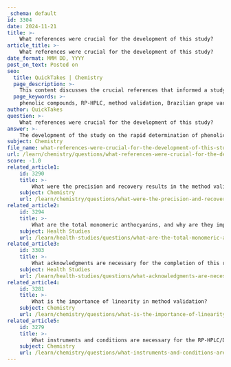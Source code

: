 ```yaml
---
_schema: default
id: 3304
date: 2024-11-21
title: >-
    What references were crucial for the development of this study?
article_title: >-
    What references were crucial for the development of this study?
date_format: MMM DD, YYYY
post_on_text: Posted on
seo:
  title: QuickTakes | Chemistry
  page_description: >-
    This content discusses the crucial references that informed a study on the rapid determination and characterization of phenolic compounds in Brazilian grape varieties through RP-HPLC/DAD, focusing on their antioxidant activity and implications for the health and wine industry.
  page_keywords: >-
    phenolic compounds, RP-HPLC, method validation, Brazilian grape varieties, antioxidant activity, biosynthesis, extraction methods, health benefits, polyphenols, comparative studies
author: QuickTakes
question: >-
    What references were crucial for the development of this study?
answer: >-
    The development of the study on the rapid determination of phenolic compounds, method validation for RP-HPLC/DAD, characterization of Brazilian grape varieties, and their antioxidant activity involved several crucial references. Here are some key references that were instrumental in shaping the research:\n\n1. **Biosynthesis and Pathways**: The foundational understanding of phenolic compounds' biosynthesis, particularly through the pentose phosphate, shikimate, and phenylpropanoid pathways, was informed by works such as those by Vattem et al. (2005) and Lin et al. (2010). These studies provided insights into how phenolic compounds are produced in plants and their significance in health and nutrition.\n\n2. **Composition and Extraction**: A comprehensive review on the composition, extraction, and applications of phenolic compounds highlighted the importance of these compounds in health sciences. This review discussed various extraction methods and their impact on the recovery of bioactive phenolic compounds, which is critical for the study's methodology.\n\n3. **Antioxidant Activity**: The literature on the antioxidant activity of grape products, particularly those containing polyphenols, was essential. Studies indicated that grape products exhibit significant antioxidant properties, which are linked to their phenolic content. This information was vital for understanding the health benefits associated with grape consumption.\n\n4. **Method Validation**: The validation of RP-HPLC-DAD methods for the quantification of various compounds, including phenolic compounds, was supported by previous studies that established protocols for method development and validation. For instance, the work by Sonia T Hassib et al. on RP-HPLC-DAD method development provided a framework for ensuring the accuracy and reliability of the analytical methods used in the study.\n\n5. **Comparative Studies**: Research comparing the phenolic profiles of different grape varieties and their antioxidant activities was crucial. This included studies that evaluated the antioxidant capacities of various grape cultivars, which helped in characterizing Brazilian grape varieties and understanding regional differences in phenolic content.\n\nThese references collectively contributed to the study's framework, providing a solid foundation for the investigation of phenolic compounds in Brazilian grape varieties and their implications for the wine industry.
subject: Chemistry
file_name: what-references-were-crucial-for-the-development-of-this-study.md
url: /learn/chemistry/questions/what-references-were-crucial-for-the-development-of-this-study
score: -1.0
related_article1:
    id: 3290
    title: >-
        What were the precision and recovery results in the method validation?
    subject: Chemistry
    url: /learn/chemistry/questions/what-were-the-precision-and-recovery-results-in-the-method-validation
related_article2:
    id: 3294
    title: >-
        What are the total monomeric anthocyanins, and why are they important?
    subject: Health Studies
    url: /learn/health-studies/questions/what-are-the-total-monomeric-anthocyanins-and-why-are-they-important
related_article3:
    id: 3303
    title: >-
        What acknowledgments are necessary for the completion of this research?
    subject: Health Studies
    url: /learn/health-studies/questions/what-acknowledgments-are-necessary-for-the-completion-of-this-research
related_article4:
    id: 3281
    title: >-
        What is the importance of linearity in method validation?
    subject: Chemistry
    url: /learn/chemistry/questions/what-is-the-importance-of-linearity-in-method-validation
related_article5:
    id: 3279
    title: >-
        What instruments and conditions are necessary for the RP-HPLC/DAD method?
    subject: Chemistry
    url: /learn/chemistry/questions/what-instruments-and-conditions-are-necessary-for-the-rphplcdad-method
---
```


&nbsp;